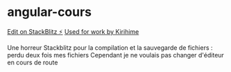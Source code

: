 # angular-cours

[Edit on StackBlitz ⚡️](https://stackblitz.com/edit/angular-nff6my)
[Used for work by Kirihime](https://github.com/KirihimeNatsuki?tab=repositories)

Une horreur Stackblitz pour la compilation et la sauvegarde de fichiers : perdu deux fois mes fichiers
Cependant je ne voulais pas changer d'éditeur en cours de route
